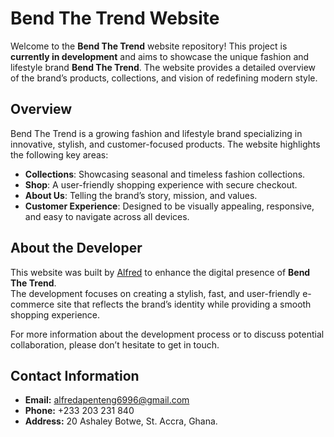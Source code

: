 # Bend The Trend Website

Welcome to the **Bend The Trend** website repository! This project is **currently in development** and aims to showcase the unique fashion and lifestyle brand **Bend The Trend**. The website provides a detailed overview of the brand’s products, collections, and vision of redefining modern style.

## Overview

Bend The Trend is a growing fashion and lifestyle brand specializing in innovative, stylish, and customer-focused products. The website highlights the following key areas:

- **Collections**: Showcasing seasonal and timeless fashion collections.
- **Shop**: A user-friendly shopping experience with secure checkout.
- **About Us**: Telling the brand’s story, mission, and values.
- **Customer Experience**: Designed to be visually appealing, responsive, and easy to navigate across all devices.

## About the Developer

This website was built by [Alfred](https://alfredasante.vercel.app) to enhance the digital presence of **Bend The Trend**.  
The development focuses on creating a stylish, fast, and user-friendly e-commerce site that reflects the brand’s identity while providing a smooth shopping experience.

For more information about the development process or to discuss potential collaboration, please don’t hesitate to get in touch.

## Contact Information

- **Email:** alfredapenteng6996@gmail.com
- **Phone:** +233 203 231 840
- **Address:** 20 Ashaley Botwe, St. Accra, Ghana.
